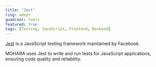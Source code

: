 ```yaml
---
title: "Jest"
ring: adopt
quadrant: tools
featured: true
tags: [Testing, JavaScript, Frontend, Backend]
---
```


[Jest](https://jestjs.io/) is a JavaScript testing framework maintained by Facebook.

MOHARA uses Jest to write and run tests for JavaScript applications, ensuring code quality and reliability.
